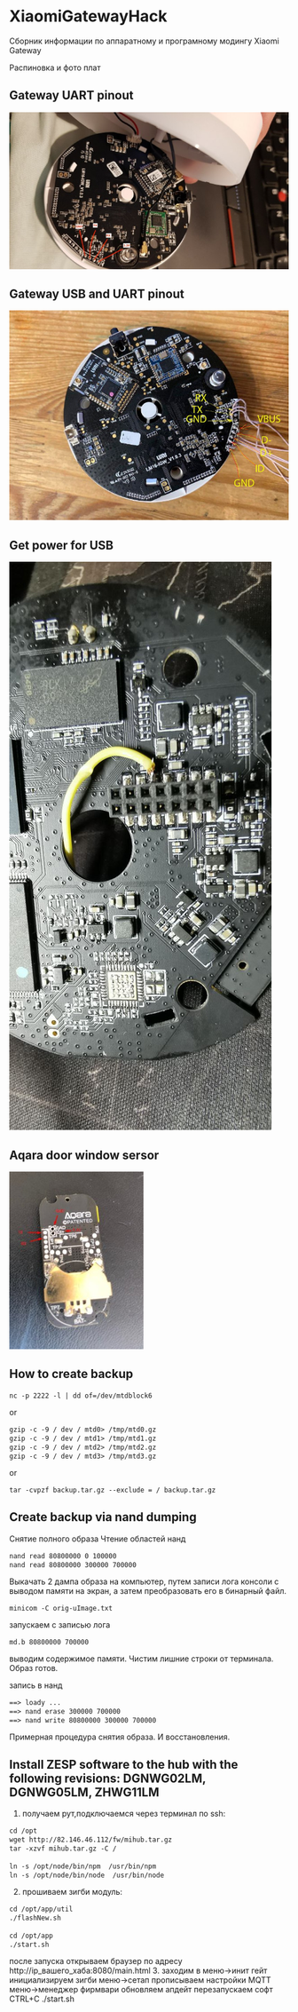 # XiaomiGatewayHack
Сборник информации по аппаратному и програмному модингу Xiaomi Gateway 


Распиновка и фото плат

## Gateway UART pinout 
![Alt text](/photo/1a8f35e3-5ff6-4d17-b97f-0bbab1bab9aa.jpg "Optional title")

## Gateway USB and UART pinout
![Alt text](/photo/ece7c702-afb3-40f1-9865-57123285bad7.jpg "Optional title")

## Get power for USB 
![Alt text](/photo/photo5208813406491095004.jpg "Optional title")

## Aqara door window sersor
![Alt text](/photo/312691b7-ba32-49bc-9d31-009b79db9db7.jpg "Optional title")



## How to create backup

```
nc -p 2222 -l | dd of=/dev/mtdblock6
```
or 

```
gzip -c -9 / dev / mtd0> /tmp/mtd0.gz  
gzip -c -9 / dev / mtd1> /tmp/mtd1.gz  
gzip -c -9 / dev / mtd2> /tmp/mtd2.gz  
gzip -c -9 / dev / mtd3> /tmp/mtd3.gz
```
or

```
tar -cvpzf backup.tar.gz --exclude = / backup.tar.gz
```

## Create backup via nand dumping 

Снятие полного образа
Чтение областей нанд
```
nand read 80800000 0 100000
nand read 80800000 300000 700000 
```
Выкачать 2 дампа  образа на компьютер, путем записи лога консоли с выводом памяти на экран, а затем преобразовать его в бинарный файл.  
```
minicom -C orig-uImage.txt
```
запускаем с записью лога
```
md.b 80800000 700000
```
выводим содержимое памяти. Чистим лишние строки от терминала. Образ готов.

запись в нанд 
```
==> loady ... 
==> nand erase 300000 700000 
==> nand write 80800000 300000 700000
```
Примерная процедура снятия образа. И восстановления.

## Install ZESP software to the hub with the following revisions: DGNWG02LM, DGNWG05LM, ZHWG11LM

1. получаем рут,подключаемся через терминал по ssh:

```
cd /opt
wget http://82.146.46.112/fw/mihub.tar.gz
tar -xzvf mihub.tar.gz -C /

ln -s /opt/node/bin/npm  /usr/bin/npm
ln -s /opt/node/bin/node  /usr/bin/node
```

2. прошиваем зигби модуль:
```
cd /opt/app/util
./flashNew.sh

cd /opt/app
./start.sh
```
после запуска открываем браузер по адресу http://ip_вашего_хаба:8080/main.html
3. заходим в меню->инит гейт инициализируем зигби
меню->сетап прописываем настройки MQTT
меню->менеджер фирмвари обновляем апдейт
перезапускаем софт CTRL+C     ./start.sh

